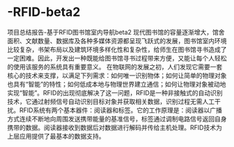 # -RFID-beta2
项目总结报告-基于RFID图书馆室内导航beta2
现代图书馆的容量逐渐增大，馆舍面积、文献数量、数据库及各种多媒体资源都呈现飞跃式的发展，图书馆室内环境比较复杂，书架布局以及建筑环境多样化性和复杂性，给师生在图书馆寻书造成了一定困难。因此，开发出一种既能给图书馆寻书过程带来方便，又能让每个人轻松的使用该服务的系统具有重要意义。
在物联网的发展之初，人们发现它需要一套核心的技术来支撑，以满足下列需求：如何唯一识别物体；如何让简单的物理对象也具有“智能”的特性；如何低成本地与物理世界建立通信；如何让物理对象被动地实现“智能”。RFID的出现彻底解决了这一问题，RFID是一种非接触式的自动识别技术，它通过射频信号自动识别目标对象并获取相关数据，识别过程无需人工干扰。RFID系统有两个基本器件：阅读器和标签。它的工作原理是：阅读器以广播方式连续不断地向周围发送携带能量的基准信号，标签通过调制电路信号返回自身携带的数据。阅读器接收到数据后对数据进行解码并传给主机处理。RFID技术为上层应用提供了最基本的数据支持。
